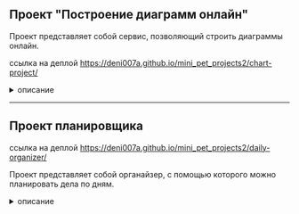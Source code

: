## Проект "Построение диаграмм онлайн"

Проект представляет собой сервис,
позволяющий строить диаграммы онлайн.

ссылка на деплой https://deni007a.github.io/mini_pet_projects2/chart-project/
<details>
 <summary>описание</summary>
Сервис должен строить диаграммы
по данным, вводимым пользователем.
Сервис должен поддерживать диаграммы
двух типов: столбчатую и
круговую.

используются библиотеки d3 https://d3js.org/

проверка типов https://github.com/DefinitelyTyped/DefinitelyTyped
</details>

---

## Проект планировщика 

ссылка на деплой https://deni007a.github.io/mini_pet_projects2/daily-organizer/

Проект представляет собой органайзер, с помощью которого можно планировать дела по дням. 

<details>
 <summary>описание</summary>
Органайзер должен позволять планировать дела на заданный день. Технически он должен представлять собой список дел на день. 

Список должен представлять собой чеклист. Должна быть возможность добавлять дела, редактировать, отмечать сделанными и удалять.

По умолчанию список дел должен быть на текущий день, но с помощью стрелочек можно переключаться на следующие дни и составлять список дел на эти дни.

Над списком должна быть выведена дата, для которой мы сейчас просматриваем список дел. При переходе по стрелкам дата должна меняться на соответствующую.


используются библиотеки react-datepicker https://github.com/Hacker0x01/react-datepicker
</details>




